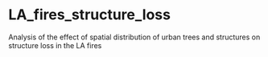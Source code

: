 # LA_fires_structure_loss
Analysis of the effect of spatial distribution of urban trees and structures on structure loss in the LA fires
